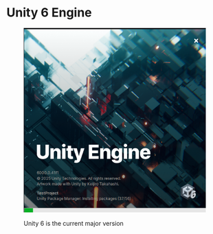 # Unity 6 Engine

<figure><img src=".gitbook/assets/image.png" alt=""><figcaption><p>Unity 6 is the current major version</p></figcaption></figure>
